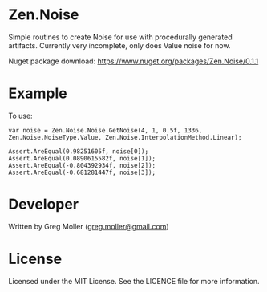 # Zen.Noise

Simple routines to create Noise for use with procedurally generated artifacts.
Currently very incomplete, only does Value noise for now.

Nuget package download: https://www.nuget.org/packages/Zen.Noise/0.1.1

# Example
To use:

    var noise = Zen.Noise.Noise.GetNoise(4, 1, 0.5f, 1336, Zen.Noise.NoiseType.Value, Zen.Noise.InterpolationMethod.Linear);

    Assert.AreEqual(0.98251605f, noise[0]);
    Assert.AreEqual(0.0890615582f, noise[1]);
    Assert.AreEqual(-0.804392934f, noise[2]);
    Assert.AreEqual(-0.681281447f, noise[3]);
    
# Developer
Written by Greg Moller (greg.moller@gmail.com)

# License
Licensed under the MIT License. See the LICENCE file for more information.
